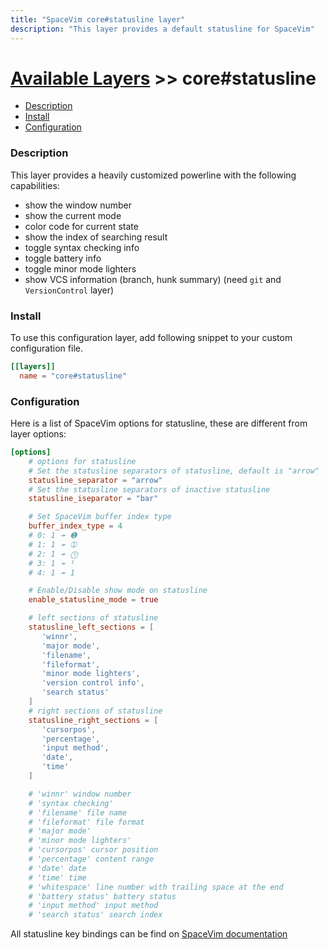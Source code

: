 ```yaml
---
title: "SpaceVim core#statusline layer"
description: "This layer provides a default statusline for SpaceVim"
---
```


# [Available Layers](../) >> core#statusline

<!-- vim-markdown-toc GFM -->

- [Description](#description)
- [Install](#install)
- [Configuration](#configuration)

<!-- vim-markdown-toc -->

### Description

This layer provides a heavily customized powerline with the following capabilities:

- show the window number
- show the current mode
- color code for current state
- show the index of searching result
- toggle syntax checking info
- toggle battery info
- toggle minor mode lighters
- show VCS information (branch, hunk summary) (need `git` and `VersionControl` layer)

### Install

To use this configuration layer, add following snippet to your custom configuration file.

```toml
[[layers]]
  name = "core#statusline"
```

### Configuration

Here is a list of SpaceVim options for statusline, these are different from layer options:

```toml
[options]
    # options for statusline
    # Set the statusline separators of statusline, default is "arrow"
    statusline_separator = "arrow"
    # Set the statusline separators of inactive statusline
    statusline_iseparator = "bar"

    # Set SpaceVim buffer index type
    buffer_index_type = 4
    # 0: 1 ➛ ➊
    # 1: 1 ➛ ➀
    # 2: 1 ➛ ⓵
    # 3: 1 ➛ ¹
    # 4: 1 ➛ 1

    # Enable/Disable show mode on statusline
    enable_statusline_mode = true

    # left sections of statusline
    statusline_left_sections = [
       'winnr',
       'major mode',
       'filename',
       'fileformat',
       'minor mode lighters',
       'version control info',
       'search status'
    ]
    # right sections of statusline
    statusline_right_sections = [
       'cursorpos',
       'percentage',
       'input method',
       'date',
       'time'
    ]

    # 'winnr' window number
    # 'syntax checking'
    # 'filename' file name
    # 'fileformat' file format
    # 'major mode'
    # 'minor mode lighters'
    # 'cursorpos' cursor position
    # 'percentage' content range
    # 'date' date
    # 'time' time
    # 'whitespace' line number with trailing space at the end
    # 'battery status' battery status
    # 'input method' input method
    # 'search status' search index
```

All statusline key bindings can be find on [SpaceVim documentation](../../../documentation/#statusline)
